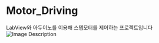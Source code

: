 # Motor_Driving

LabView와 아두이노를 이용해 스텝모터를 제어하는 프로젝트입니다
![Image Description](https://github.com/JungHoonKim-KR/motor-diriving/blob/main/SMC001.png)
